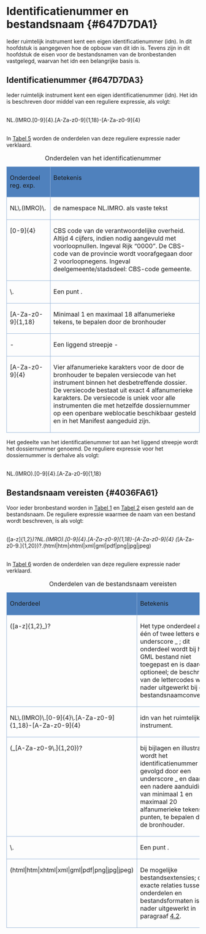 # Identificatienummer en bestandsnaam {#647D7DA1}
Ieder ruimtelijk instrument kent een eigen identificatienummer (idn). In dit hoofdstuk is aangegeven hoe de opbouw van dit idn is. Tevens zijn in dit hoofdstuk de eisen voor de bestandsnamen van de bronbestanden vastgelegd, waarvan het idn een belangrijke basis is.
## Identificatienummer {#647D7DA3}
Ieder ruimtelijk instrument kent een eigen identificatienummer (idn). Het idn is beschreven door middel van een reguliere expressie, als volgt:
<br/>
<br/>

NL\.(IMRO\.[0-9]{4}\.[A-Za-z0-9]{1,18}-[A-Za-z0-9]{4}
<br/>
<br/>

In <a href='#d4e2277'>Tabel 5</a> worden de onderdelen van deze reguliere expressie nader verklaard.
<table style='width: 100%;'><caption>Onderdelen van het identificatienummer</caption>
<colgroup><col id='col1' style='width: 22.58504949368529%;'>
<col id='col2' style='width: 77.41495050631471%;'>
</colgroup>
<tbody valign='top'><tr><td align='left' style='border-top: 0.5pt solid #95B3D7; border-left: 0.5pt solid #95B3D7; border-bottom: 0.5pt solid #95B3D7; border-right: 0.5pt solid #95B3D7; background-color: #4F81BD;'><p id='647D7DAC'>Onderdeel reg. exp.</td>
<td align='left' style='border-top: 0.5pt solid #95B3D7; border-left: 0.5pt solid #95B3D7; border-bottom: 0.5pt solid #95B3D7; border-right: 0.5pt solid #95B3D7; background-color: #4F81BD;'><p id='647D7DAD'>Betekenis </td>
</tr>
<tr><td align='left' style='border-top: 0.5pt solid #95B3D7; border-left: 0.5pt solid #95B3D7; border-bottom: 0.5pt solid #95B3D7; border-right: 0.5pt solid #95B3D7; background-color: none;'><p id='647D7DAF'>NL\.(IMRO)\.</td>
<td align='left' style='border-top: 0.5pt solid #95B3D7; border-left: 0.5pt solid #95B3D7; border-bottom: 0.5pt solid #95B3D7; border-right: 0.5pt solid #95B3D7; background-color: none;'><p id='647D7DB1'>de namespace NL.IMRO. als vaste tekst</td>
</tr>
<tr><td align='left' style='border-top: 0.5pt solid #95B3D7; border-left: 0.5pt solid #95B3D7; border-bottom: 0.5pt solid #95B3D7; border-right: 0.5pt solid #95B3D7; background-color: none;'><p id='647D7DB3'>[0-9]{4}</td>
<td align='left' style='border-top: 0.5pt solid #95B3D7; border-left: 0.5pt solid #95B3D7; border-bottom: 0.5pt solid #95B3D7; border-right: 0.5pt solid #95B3D7; background-color: none;'><p id='647D7DB4'>CBS code van de verantwoordelijke overheid. Altijd 4 cijfers, indien nodig aangevuld met voorloopnullen. Ingeval Rijk “0000”. De CBS-code van de provincie wordt voorafgegaan door 2 voorloopnegens. Ingeval deelgemeente/stadsdeel: CBS-code gemeente.</td>
</tr>
<tr><td align='left' style='border-top: 0.5pt solid #95B3D7; border-left: 0.5pt solid #95B3D7; border-bottom: 0.5pt solid #95B3D7; border-right: 0.5pt solid #95B3D7; background-color: none;'><p id='647D7DB6'>\.</td>
<td align='left' style='border-top: 0.5pt solid #95B3D7; border-left: 0.5pt solid #95B3D7; border-bottom: 0.5pt solid #95B3D7; border-right: 0.5pt solid #95B3D7; background-color: none;'><p id='647D7DB7'>Een punt .</td>
</tr>
<tr><td align='left' style='border-top: 0.5pt solid #95B3D7; border-left: 0.5pt solid #95B3D7; border-bottom: 0.5pt solid #95B3D7; border-right: 0.5pt solid #95B3D7; background-color: none;'><p id='647D7DB9'>[A-Za-z0-9]{1,18}</td>
<td align='left' style='border-top: 0.5pt solid #95B3D7; border-left: 0.5pt solid #95B3D7; border-bottom: 0.5pt solid #95B3D7; border-right: 0.5pt solid #95B3D7; background-color: none;'><p id='647D7DBA'>Minimaal 1 en maximaal 18 alfanumerieke tekens, te bepalen door de bronhouder</td>
</tr>
<tr><td align='left' style='border-top: 0.5pt solid #95B3D7; border-left: 0.5pt solid #95B3D7; border-bottom: 0.5pt solid #95B3D7; border-right: 0.5pt solid #95B3D7; background-color: none;'><p id='647D7DBC'>- </td>
<td align='left' style='border-top: 0.5pt solid #95B3D7; border-left: 0.5pt solid #95B3D7; border-bottom: 0.5pt solid #95B3D7; border-right: 0.5pt solid #95B3D7; background-color: none;'><p id='647D7DBD'>Een liggend streepje -</td>
</tr>
<tr><td align='left' style='border-top: 0.5pt solid #95B3D7; border-left: 0.5pt solid #95B3D7; border-bottom: 0.5pt solid #95B3D7; border-right: 0.5pt solid #95B3D7; background-color: none;'><p id='647D7DBF'>[A-Za-z0-9]{4}</td>
<td align='left' style='border-top: 0.5pt solid #95B3D7; border-left: 0.5pt solid #95B3D7; border-bottom: 0.5pt solid #95B3D7; border-right: 0.5pt solid #95B3D7; background-color: none;'><p id='647D7DC0'>Vier alfanumerieke karakters voor de door de bronhouder te bepalen versiecode van het instrument binnen het desbetreffende dossier. De versiecode bestaat uit exact 4 alfanumerieke karakters. De versiecode is uniek voor alle instrumenten die met hetzelfde dossiernummer op een openbare weblocatie beschikbaar gesteld en in het Manifest aangeduid zijn. </td>
</tr>
</tbody>
</table>

Het gedeelte van het identificatienummer tot aan het liggend streepje wordt het dossiernummer genoemd. De reguliere expressie voor het dossiernummer is derhalve als volgt:
<br/>
<br/>

NL\.(IMRO)\.[0-9]{4}\.[A-Za-z0-9]{1,18}
## Bestandsnaam vereisten {#4036FA61}
Voor ieder bronbestand worden in <a href='#d4e213'>Tabel 1</a> en <a href='#d4e757'>Tabel 2</a> eisen gesteld aan de bestandsnaam. De reguliere expressie waarmee de naam van een bestand wordt beschreven, is als volgt:
<br/>
<br/>

([a-z]{1,2}_)?NL\.(IMRO)\.[0-9]{4}\.[A-Za-z0-9]{1,18}-[A-Za-z0-9]{4}
(_[A-Za-z0-9\.]{1,20})?\.(html|htm|xhtml|xml|gml|pdf|png|jpg|jpeg)
<br/>
<br/>

In <a href='#d4e2517'>Tabel 6</a> worden de onderdelen van deze reguliere expressie nader verklaard.
<table style='width: 100%;'><caption>Onderdelen van de bestandsnaam vereisten</caption>
<colgroup><col id='col1' style='width: 43.73648879280919%;'>
<col id='col2' style='width: 56.26351120719081%;'>
</colgroup>
<tbody valign='top'><tr><td align='left' style='border-top: 0.5pt solid #95B3D7; border-left: 0.5pt solid #95B3D7; border-bottom: 0.5pt solid #95B3D7; border-right: 0.5pt solid #95B3D7; background-color: #4F81BD;'><p id='647D7DD1'>Onderdeel</td>
<td align='left' style='border-top: 0.5pt solid #95B3D7; border-left: 0.5pt solid #95B3D7; border-bottom: 0.5pt solid #95B3D7; border-right: 0.5pt solid #95B3D7; background-color: #4F81BD;'><p id='647D7DD2'>Betekenis </td>
</tr>
<tr><td align='left' style='border-top: 0.5pt solid #95B3D7; border-left: 0.5pt solid #95B3D7; border-bottom: 0.5pt solid #95B3D7; border-right: 0.5pt solid #95B3D7; background-color: none;'><p id='647D7DD4'>([a-z]{1,2}_)?</td>
<td align='left' style='border-top: 0.5pt solid #95B3D7; border-left: 0.5pt solid #95B3D7; border-bottom: 0.5pt solid #95B3D7; border-right: 0.5pt solid #95B3D7; background-color: none;'><p id='647D7DD5'>Het type onderdeel als één of twee letters en een underscore _ ; dit onderdeel wordt bij het GML bestand niet toegepast en is daarom optioneel; de beschrijving van de lettercodes wordt nader uitgewerkt bij de bestandsnaamconventies.</td>
</tr>
<tr><td align='left' style='border-top: 0.5pt solid #95B3D7; border-left: 0.5pt solid #95B3D7; border-bottom: 0.5pt solid #95B3D7; border-right: 0.5pt solid #95B3D7; background-color: none;'><p id='647D7DD7'>NL\.(IMRO)\.[0-9]{4}\.[A-Za-z0-9]{1,18}-[A-Za-z0-9]{4}</td>
<td align='left' style='border-top: 0.5pt solid #95B3D7; border-left: 0.5pt solid #95B3D7; border-bottom: 0.5pt solid #95B3D7; border-right: 0.5pt solid #95B3D7; background-color: none;'><p id='647D7DD8'>idn van het ruimtelijk instrument.</td>
</tr>
<tr><td align='left' style='border-top: 0.5pt solid #95B3D7; border-left: 0.5pt solid #95B3D7; border-bottom: 0.5pt solid #95B3D7; border-right: 0.5pt solid #95B3D7; background-color: none;'><p id='647D7DDA'>(_[A-Za-z0-9\.]{1,20})?</td>
<td align='left' style='border-top: 0.5pt solid #95B3D7; border-left: 0.5pt solid #95B3D7; border-bottom: 0.5pt solid #95B3D7; border-right: 0.5pt solid #95B3D7; background-color: none;'><p id='647D7DDB'>bij bijlagen en illustraties wordt het identificatienummer gevolgd door een underscore _ en daarna een nadere aanduiding van minimaal 1 en maximaal 20 alfanumerieke tekens en punten, te bepalen door de bronhouder. </td>
</tr>
<tr><td align='left' style='border-top: 0.5pt solid #95B3D7; border-left: 0.5pt solid #95B3D7; border-bottom: 0.5pt solid #95B3D7; border-right: 0.5pt solid #95B3D7; background-color: none;'><p id='647D7DDD'>\.</td>
<td align='left' style='border-top: 0.5pt solid #95B3D7; border-left: 0.5pt solid #95B3D7; border-bottom: 0.5pt solid #95B3D7; border-right: 0.5pt solid #95B3D7; background-color: none;'><p id='647D7DDE'>Een punt .</td>
</tr>
<tr><td align='left' style='border-top: 0.5pt solid #95B3D7; border-left: 0.5pt solid #95B3D7; border-bottom: 0.5pt solid #95B3D7; border-right: 0.5pt solid #95B3D7; background-color: none;'><p id='647D7DE0'>(html|htm|xhtml|xml|gml|pdf|png|jpg|jpeg)</td>
<td align='left' style='border-top: 0.5pt solid #95B3D7; border-left: 0.5pt solid #95B3D7; border-bottom: 0.5pt solid #95B3D7; border-right: 0.5pt solid #95B3D7; background-color: none;'><p id='647D7DE1'>De mogelijke bestandsextensies; de exacte relaties tussen onderdelen en bestandsformaten is nader uitgewerkt in paragraaf <a href='#4036FA61'>4.2</a>.</td>
</tr>
</tbody>
</table>

